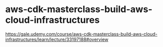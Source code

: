 # aws-cdk-masterclass-build-aws-cloud-infrastructures
https://gale.udemy.com/course/aws-cdk-masterclass-build-aws-cloud-infrastructures/learn/lecture/33197188#overview
